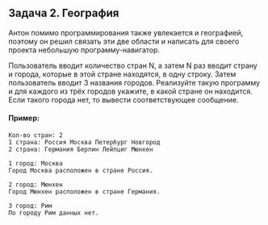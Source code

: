 ## Задача 2. География
Антон помимо программирования также увлекается и географией, поэтому он решил связать эти две области и написать для своего проекта небольшую программу-навигатор.

Пользователь вводит количество стран N, а затем N раз вводит страну и города, которые в этой стране находятся, в одну строку. Затем пользователь вводит 3 названия городов. 
Реализуйте такую программу и для каждого из трёх городов укажите, в какой стране он находится. Если такого города нет, то вывести соответствующее сообщение.

#### Пример: 
````
Кол-во стран: 2
1 страна: Россия Москва Петербург Новгород
2 страна: Германия Берлин Лейпциг Мюнхен

1 город: Москва
Город Москва расположен в стране Россия.

2 город: Мюнхен
Город Мюнхен расположен в стране Германия.

3 город: Рим
По городу Рим данных нет.
````
